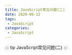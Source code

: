 ```yaml
---
title: JavaScript常见问题(二)
date: 2020-06-12
tags:
 - JavaScript
categories: 
 - JavaScript
---
```


::: tip JavaScript常见问题(二)
:::
